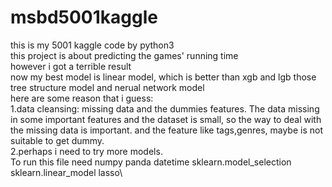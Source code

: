 # msbd5001kaggle
this is my 5001 kaggle code by python3\
this project is about predicting the games' running time\
however i got a terrible result\
now my best model is linear model, which is better than xgb and lgb those tree structure model and nerual network model\
here are some reason that i guess:\
1.data cleansing: missing data and the dummies features. The data missing in some important features and the dataset is small, so the way
to deal with the missing data is important. and the feature like tags,genres, maybe is not suitable to get dummy.\
2.perhaps i need to try more models.\
To run this file need numpy panda datetime sklearn.model_selection sklearn.linear_model lasso\
